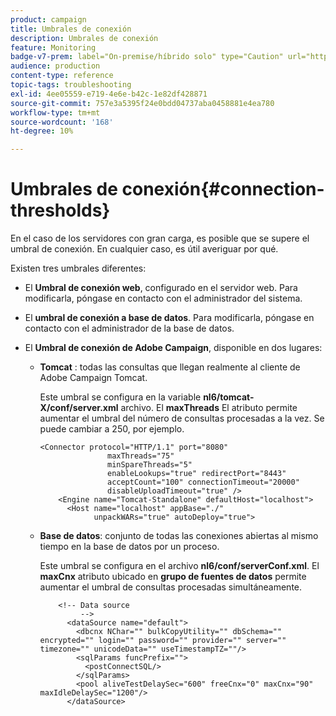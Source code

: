 ```yaml
---
product: campaign
title: Umbrales de conexión
description: Umbrales de conexión
feature: Monitoring
badge-v7-prem: label="On-premise/híbrido solo" type="Caution" url="https://experienceleague.adobe.com/docs/campaign-classic/using/installing-campaign-classic/architecture-and-hosting-models/hosting-models-lp/hosting-models.html?lang=es" tooltip="Se aplica solo a implementaciones On-premise e híbridas"
audience: production
content-type: reference
topic-tags: troubleshooting
exl-id: 4ee05559-e719-4e6e-b42c-1e82df428871
source-git-commit: 757e3a5395f24e0bdd04737aba0458881e4ea780
workflow-type: tm+mt
source-wordcount: '168'
ht-degree: 10%

---
```


# Umbrales de conexión{#connection-thresholds}



En el caso de los servidores con gran carga, es posible que se supere el umbral de conexión. En cualquier caso, es útil averiguar por qué.

Existen tres umbrales diferentes:

* El **Umbral de conexión web**, configurado en el servidor web. Para modificarla, póngase en contacto con el administrador del sistema.

* El **umbral de conexión a base de datos**. Para modificarla, póngase en contacto con el administrador de la base de datos.

* El **Umbral de conexión de Adobe Campaign**, disponible en dos lugares:

   * **Tomcat** : todas las consultas que llegan realmente al cliente de Adobe Campaign Tomcat.

     Este umbral se configura en la variable **nl6/tomcat-X/conf/server.xml** archivo. El **maxThreads** El atributo permite aumentar el umbral del número de consultas procesadas a la vez. Se puede cambiar a 250, por ejemplo.

     ```
     <Connector protocol="HTTP/1.1" port="8080"
                    maxThreads="75"
                    minSpareThreads="5"
                    enableLookups="true" redirectPort="8443"
                    acceptCount="100" connectionTimeout="20000"
                    disableUploadTimeout="true" />
         <Engine name="Tomcat-Standalone" defaultHost="localhost">
           <Host name="localhost" appBase="./"
                 unpackWARs="true" autoDeploy="true">
     ```

   * **Base de datos**: conjunto de todas las conexiones abiertas al mismo tiempo en la base de datos por un proceso.

     Este umbral se configura en el archivo **nl6/conf/serverConf.xml**. El **maxCnx** atributo ubicado en **grupo de fuentes de datos** permite aumentar el umbral de consultas procesadas simultáneamente.

     ```
         <!-- Data source
              -->
           <dataSource name="default">
             <dbcnx NChar="" bulkCopyUtility="" dbSchema="" encrypted="" login="" password="" provider="" server="" timezone="" unicodeData="" useTimestampTZ=""/>
             <sqlParams funcPrefix="">
               <postConnectSQL/>
             </sqlParams>
             <pool aliveTestDelaySec="600" freeCnx="0" maxCnx="90" maxIdleDelaySec="1200"/>
           </dataSource>
     ```
